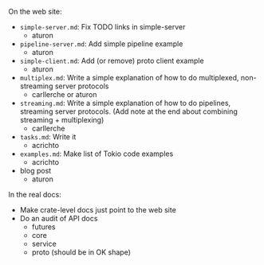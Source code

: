 On the web site:

- `simple-server.md`: Fix TODO links in simple-server
  - aturon
- `pipeline-server.md`: Add simple pipeline example
  - aturon
- `simple-client.md`: Add (or remove) proto client example
  - aturon
- `multiplex.md`: Write a simple explanation of how to do multiplexed, non-streaming server protocols
  - carllerche or aturon
- `streaming.md`: Write a simple explanation of how to do pipelines, streaming server protocols. (Add note at the end about combining streaming + multiplexing)
  - carllerche
- `tasks.md`: Write it
  - acrichto
- `examples.md`: Make list of Tokio code examples
  - acrichto
- blog post
  - aturon

In the real docs:

- Make crate-level docs just point to the web site
- Do an audit of API docs
  - futures
  - core
  - service
  - proto (should be in OK shape)

